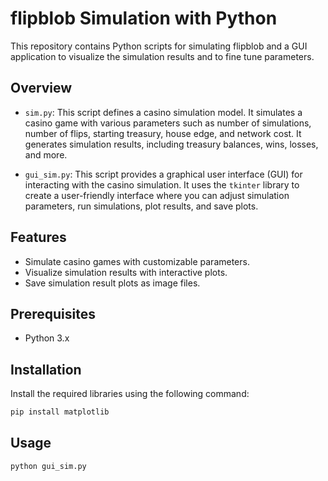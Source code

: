 # flipblob Simulation with Python

This repository contains Python scripts for simulating flipblob and a GUI application to visualize the simulation results and to fine tune parameters.

## Overview

- `sim.py`: This script defines a casino simulation model. It simulates a casino game with various parameters such as number of simulations, number of flips, starting treasury, house edge, and network cost. It generates simulation results, including treasury balances, wins, losses, and more.

- `gui_sim.py`: This script provides a graphical user interface (GUI) for interacting with the casino simulation. It uses the `tkinter` library to create a user-friendly interface where you can adjust simulation parameters, run simulations, plot results, and save plots.

## Features

- Simulate casino games with customizable parameters.
- Visualize simulation results with interactive plots.
- Save simulation result plots as image files.

## Prerequisites

- Python 3.x

## Installation

Install the required libraries using the following command:

```bash
pip install matplotlib
```

## Usage

```bash
python gui_sim.py
